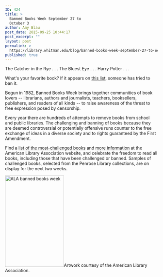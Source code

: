```yaml
---
ID: 424
title: >
  Banned Books Week September 27 to
  October 3
author: Amy Blau
post_date: 2015-09-25 10:44:17
post_excerpt: ""
layout: post
permalink: >
  https://library.whitman.edu/blog/banned-books-week-september-27-to-october-3/
published: true
---
```

The Catcher in the Rye . . . The Bluest Eye . . . Harry Potter . . .

What's your favorite book? If it appears on <a href="http://www.ala.org/bbooks/frequentlychallengedbooks">this list</a>, someone has tried to ban it.

Begun in 1982, Banned Books Week brings together communities of book lovers -- librarians, authors and journalists, teachers, booksellers, publishers, and readers of all kinds -- to raise awareness of the threat to free expression posed by censorship.

Every year there are hundreds of attempts to remove books from school and public libraries. The challenging and banning of books because they are deemed controversial or potentially offensive runs counter to the free exchange of ideas in a diverse society and to rights guaranteed by the First Amendment.

Find a <a href="http://www.ala.org/bbooks/frequentlychallengedbooks">list of the most-challenged books</a> and <a href="http://www.ala.org/bbooks/banned">more information</a> at the American Library Association website, and celebrate the freedom to read all books, including those that have been challenged or banned. Samples of challenged books, selected from the Penrose Library collections, are on display for the next two weeks.

<a href="https://library.whitman.edu/blog/wp-content/uploads/sites/4/2015/09/ALA-banned-books-week.jpg"><img class="alignnone size-medium wp-image-425" src="https://library.whitman.edu/blog/wp-content/uploads/sites/4/2015/09/ALA-banned-books-week-194x300.jpg" alt="ALA banned books week" width="194" height="300" /></a>Artwork courtesy of the American Library Association.